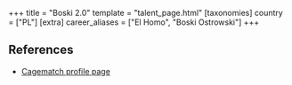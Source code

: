 +++
title = "Boski 2.0"
template = "talent_page.html"
[taxonomies]
country = ["PL"]
[extra]
career_aliases = ["El Homo", "Boski Ostrowski"]
+++

## References

* [Cagematch profile page](https://www.cagematch.net/?id=2&nr=19737)
